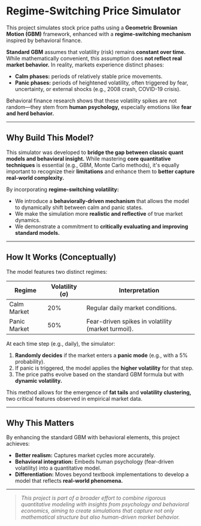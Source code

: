 #  Regime-Switching Price Simulator

This project simulates stock price paths using a **Geometric Brownian Motion (GBM)** framework, enhanced with a **regime-switching mechanism** inspired by behavioral finance.

**Standard GBM** assumes that volatility (risk) remains **constant over time.** While mathematically convenient, this assumption does **not reflect real market behavior.** In reality, markets experience distinct phases:

-  **Calm phases:** periods of relatively stable price movements.
-  **Panic phases:** periods of heightened volatility, often triggered by fear, uncertainty, or external shocks (e.g., 2008 crash, COVID-19 crisis).

Behavioral finance research shows that these volatility spikes are not random—they stem from **human psychology,** especially emotions like **fear and herd behavior.**

---

##  Why Build This Model?

This simulator was developed to **bridge the gap between classic quant models and behavioral insight.** While mastering **core quantitative techniques** is essential (e.g., GBM, Monte Carlo methods), it's equally important to recognize their **limitations** and enhance them to **better capture real-world complexity.**

By incorporating **regime-switching volatility:**

-  We introduce a **behaviorally-driven mechanism** that allows the model to dynamically shift between calm and panic states.
-  We make the simulation more **realistic and reflective** of true market dynamics.
-  We demonstrate a commitment to **critically evaluating and improving standard models.**

---

##  How It Works (Conceptually)

The model features two distinct regimes:

| Regime         | Volatility (σ) | Interpretation                                           |
|----------------|----------------|----------------------------------------------------------|
| Calm Market    | 20%            | Regular daily market conditions.                         |
| Panic Market   | 50%            | Fear-driven spikes in volatility (market turmoil).       |

At each time step (e.g., daily), the simulator:

1. **Randomly decides** if the market enters a **panic mode** (e.g., with a 5% probability).
2. If panic is triggered, the model applies the **higher volatility** for that step.
3. The price paths evolve based on the standard GBM formula but with **dynamic volatility.**

This method allows for the emergence of **fat tails** and **volatility clustering,** two critical features observed in empirical market data.

---

##  Why This Matters

By enhancing the standard GBM with behavioral elements, this project achieves:

- **Better realism:** Captures market cycles more accurately.
- **Behavioral integration:** Embeds human psychology (fear-driven volatility) into a quantitative model.
- **Differentiation:** Moves beyond textbook implementations to develop a model that reflects **real-world phenomena.**

---

> *This project is part of a broader effort to combine rigorous quantitative modeling with insights from psychology and behavioral economics, aiming to create simulations that capture not only mathematical structure but also human-driven market behavior.*

